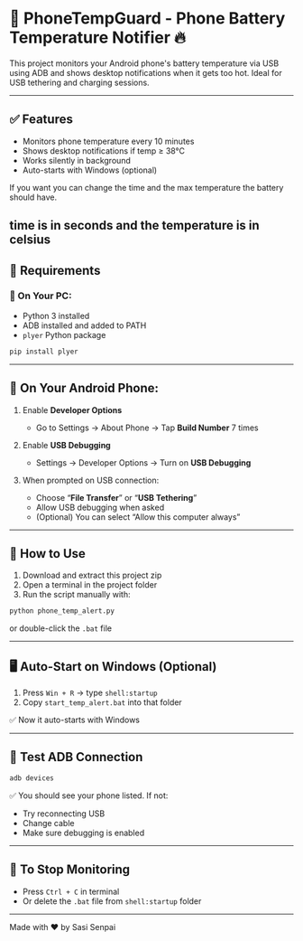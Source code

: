 # 📱 PhoneTempGuard - Phone Battery Temperature Notifier 🔥

This project monitors your Android phone's battery temperature via USB using ADB and shows desktop notifications when it gets too hot. Ideal for USB tethering and charging sessions.

---

## ✅ Features

- Monitors phone temperature every 10 minutes
- Shows desktop notifications if temp ≥ 38°C
- Works silently in background
- Auto-starts with Windows (optional)


If you want you can change the time and the max temperature the battery should have. 

time is in seconds and the temperature is in celsius
---

## 🧰 Requirements

### 🔧 On Your PC:
- Python 3 installed
- ADB installed and added to PATH
- `plyer` Python package

```bash
pip install plyer
```

---

## 📱 On Your Android Phone:

1. Enable **Developer Options**
   - Go to Settings → About Phone → Tap **Build Number** 7 times

2. Enable **USB Debugging**
   - Settings → Developer Options → Turn on **USB Debugging**

3. When prompted on USB connection:  
   - Choose “**File Transfer**” or “**USB Tethering**”  
   - Allow USB debugging when asked  
   - (Optional) You can select “Allow this computer always”

---

## 🚀 How to Use

1. Download and extract this project zip
2. Open a terminal in the project folder
3. Run the script manually with:

```bash
python phone_temp_alert.py
```

or double-click the `.bat` file

---

## 🖥️ Auto-Start on Windows (Optional)

1. Press `Win + R` → type `shell:startup`
2. Copy `start_temp_alert.bat` into that folder

✅ Now it auto-starts with Windows

---

## 🧪 Test ADB Connection

```bash
adb devices
```

✅ You should see your phone listed. If not:
- Try reconnecting USB
- Change cable
- Make sure debugging is enabled

---

## 🧹 To Stop Monitoring

- Press `Ctrl + C` in terminal  
- Or delete the `.bat` file from `shell:startup` folder

---

Made with ❤️ by Sasi Senpai
